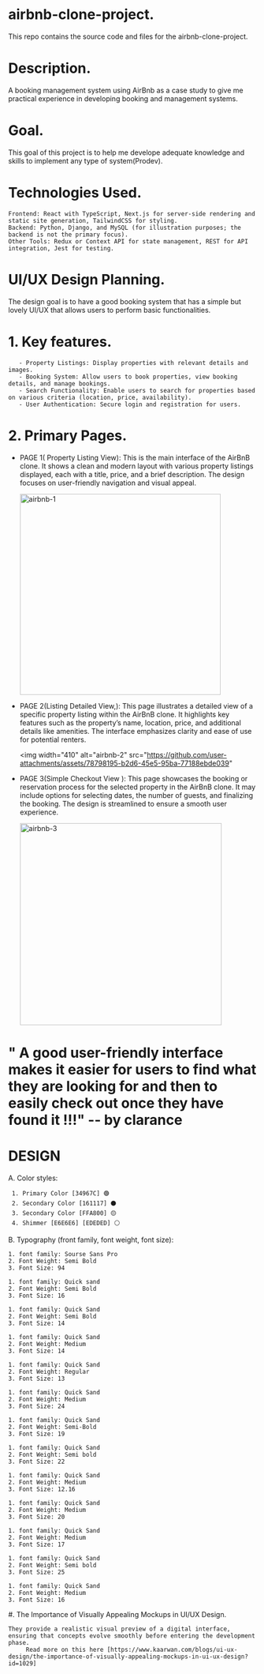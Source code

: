 # airbnb-clone-project.
This repo contains the source code and files for the airbnb-clone-project.

# Description.
A booking management system using AirBnb as a case study to give me practical experience in developing booking and management systems.

# Goal.
This goal of this project is to help me develope adequate knowledge and skills to implement any type of system(Prodev).

# Technologies Used.

    Frontend: React with TypeScript, Next.js for server-side rendering and static site generation, TailwindCSS for styling.
    Backend: Python, Django, and MySQL (for illustration purposes; the backend is not the primary focus).
    Other Tools: Redux or Context API for state management, REST for API integration, Jest for testing.

# UI/UX Design Planning.
The design goal is to have a good booking system that has a simple but lovely UI/UX that allows users to perform basic functionalities.

   # 1. Key features.  
       
       - Property Listings: Display properties with relevant details and images.
       - Booking System: Allow users to book properties, view booking details, and manage bookings.
       - Search Functionality: Enable users to search for properties based on various criteria (location, price, availability).
       - User Authentication: Secure login and registration for users.

   # 2. Primary Pages.
   
- PAGE 1( Property Listing View): This is the main interface of the AirBnB clone. It shows a clean and modern layout with various property listings displayed, each with a title, price, and a brief description. The design focuses on user-friendly navigation and visual appeal.
  
   <img width="407" alt="airbnb-1" src="https://github.com/user-attachments/assets/d3c75178-e009-466e-aa42-0ece31d878a6">

- PAGE 2(Listing Detailed View,): This page illustrates a detailed view of a specific property listing within the AirBnB clone. It highlights key features such as the property’s name, location, price, and additional details like amenities. The interface emphasizes clarity and ease of use for potential renters.
        
   <img width="410" alt="airbnb-2" src="https://github.com/user-attachments/assets/78798195-b2d6-45e5-95ba-77188ebde039"

        
- PAGE 3(Simple Checkout View ): This page showcases the booking or reservation process for the selected property in the AirBnB clone. It may include options for selecting dates, the number of guests, and finalizing the booking. The design is streamlined to ensure a smooth user experience.
        
  <img width="409" alt="airbnb-3" src="https://github.com/user-attachments/assets/013fb4a9-dd4d-4669-96d8-998d2fa6c4c1">


# " A good user-friendly interface makes it easier for users to find what they are looking for and then to easily check out once they have found it !!!" -- by clarance


# DESIGN

A. Color styles:

     1. Primary Color [34967C] 🟢
     2. Secondary Color [161117] ⚫  
     3. Secondary Color [FFA800] 🟡 
     4. Shimmer [E6E6E6] [EDEDED] ⚪

B. Typography (front family, font weight, font size):

    1. font family: Sourse Sans Pro
    2. Font Weight: Semi Bold
    3. Font Size: 94

    1. font family: Quick sand
    2. Font Weight: Semi Bold
    3. Font Size: 16

    1. font family: Quick Sand
    2. Font Weight: Semi Bold
    3. Font Size: 14

    1. font family: Quick Sand
    2. Font Weight: Medium
    3. Font Size: 14

    1. font family: Quick Sand
    2. Font Weight: Regular
    3. Font Size: 13

    1. font family: Quick Sand
    2. Font Weight: Medium
    3. Font Size: 24

    1. font family: Quick Sand
    2. Font Weight: Semi-Bold
    3. Font Size: 19

    1. font family: Quick Sand
    2. Font Weight: Semi bold
    3. Font Size: 22

    1. font family: Quick Sand
    2. Font Weight: Medium
    3. Font Size: 12.16

    1. font family: Quick Sand
    2. Font Weight: Medium
    3. Font Size: 20

    1. font family: Quick Sand
    2. Font Weight: Medium
    3. Font Size: 17

    1. font family: Quick Sand
    2. Font Weight: Semi bold
    3. Font Size: 25

    1. font family: Quick Sand
    2. Font Weight: Medium
    3. Font Size: 16

#. The Importance of Visually Appealing Mockups in UI/UX Design. 

    They provide a realistic visual preview of a digital interface, ensuring that concepts evolve smoothly before entering the development phase. 
         Read more on this here [https://www.kaarwan.com/blogs/ui-ux-design/the-importance-of-visually-appealing-mockups-in-ui-ux-design?id=1029]
    



    

    



        
      
      

